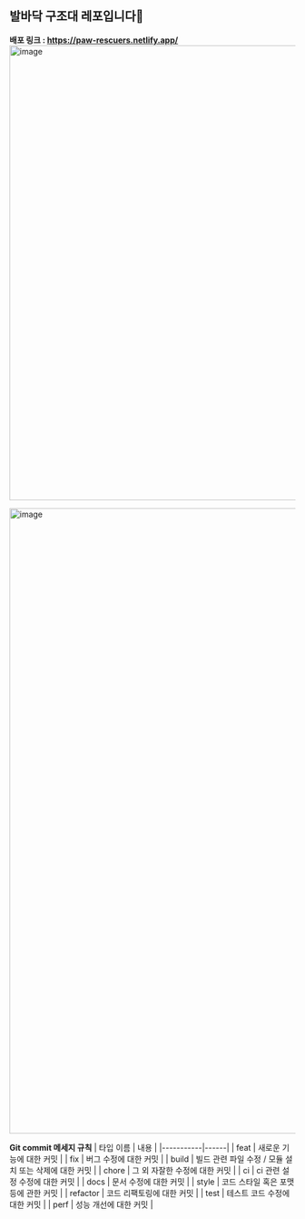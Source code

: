 ## 발바닥 구조대 레포입니다🐾
**배포 링크 : https://paw-rescuers.netlify.app/**
<img width="800px" alt="image" src="https://github.com/user-attachments/assets/89fd9ba5-296a-4f9f-8134-d3819c996d0b">

<img width="1100px" alt="image" src="https://github.com/user-attachments/assets/16551b8a-e672-4354-bcf8-b7a2cff59173">

<!-- ### 진행 상황 
#### 환경
* * ~개발 환경 셋팅~
  * ~배포~
#### 스타일링
* * ~유기동물 리스트~
  * ~상세 페이지~
  * ~나의 관심동물~
  * ~메인페이지 : 메인 화면~
  * ~메인페이지 : swiper(공고임박 동물)~
  * ~털친소~
  * ~주변 보호소 찾기~  
  * ~메인페이지 : 그래프~

#### 통신
* * ~유기동물 리스트 썸네일 Box~
  * ~유기동물 리스트 상세 정보~
  * ~KakaoMap~
  * ~털친소 테스트 알고리즘~
  * ~스크랩~
-->
</br>

**Git commit 메세지 규칙**
| 타입 이름 | 내용 |
|-----------|------|
| feat      | 새로운 기능에 대한 커밋 |
| fix       | 버그 수정에 대한 커밋 |
| build     | 빌드 관련 파일 수정 / 모듈 설치 또는 삭제에 대한 커밋 |
| chore     | 그 외 자잘한 수정에 대한 커밋 |
| ci        | ci 관련 설정 수정에 대한 커밋 |
| docs      | 문서 수정에 대한 커밋 |
| style     | 코드 스타일 혹은 포맷 등에 관한 커밋 |
| refactor  | 코드 리팩토링에 대한 커밋 |
| test      | 테스트 코드 수정에 대한 커밋 |
| perf      | 성능 개선에 대한 커밋 |
